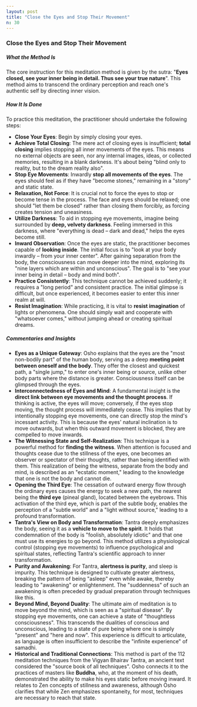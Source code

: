 ```yaml
---
layout: post
title: "Close the Eyes and Stop Their Movement"
n: 30
---
```

### Close the Eyes and Stop Their Movement

##### What the Method Is
The core instruction for this meditation method is given by the sutra: "**Eyes closed, see your inner being in detail. Thus see your true nature**". This method aims to transcend the ordinary perception and reach one's authentic self by directing inner vision.

##### How It Is Done
To practice this meditation, the practitioner should undertake the following steps:
*   **Close Your Eyes**: Begin by simply closing your eyes.
*   **Achieve Total Closing**: The mere act of closing eyes is insufficient; **total closing** implies stopping all inner movements of the eyes. This means no external objects are seen, nor any internal images, ideas, or collected memories, resulting in a blank darkness. It's about being "blind only to reality, but to the dream reality also".
*   **Stop Eye Movements**: Inwardly **stop all movements of the eyes**. The eyes should feel as if they have "become stones," remaining in a "stony" and static state.
*   **Relaxation, Not Force**: It is crucial not to force the eyes to stop or become tense in the process. The face and eyes should be relaxed; one should "let them be closed" rather than closing them forcibly, as forcing creates tension and uneasiness.
*   **Utilize Darkness**: To aid in stopping eye movements, imagine being surrounded by **deep, velvety darkness**. Feeling immersed in this darkness, where "everything is dead – dark and dead," helps the eyes become still.
*   **Inward Observation**: Once the eyes are static, the practitioner becomes capable of **looking inside**. The initial focus is to "look at your body inwardly – from your inner center". After gaining separation from the body, the consciousness can move deeper into the mind, exploring its "nine layers which are within and unconscious". The goal is to "see your inner being in detail – body and mind both".
*   **Practice Consistently**: This technique cannot be achieved suddenly; it requires a "long period" and consistent practice. The initial glimpse is difficult, but once experienced, it becomes easier to enter this inner realm at will.
*   **Resist Imagination**: While practicing, it is vital to **resist imagination** of lights or phenomena. One should simply wait and cooperate with "whatsoever comes," without jumping ahead or creating spiritual dreams.

##### Commentaries and Insights
*   **Eyes as a Unique Gateway**: Osho explains that the eyes are the "most non-bodily part" of the human body, serving as a deep **meeting point between oneself and the body**. They offer the closest and quickest path, a "single jump," to enter one's inner being or source, unlike other body parts where the distance is greater. Consciousness itself can be glimpsed through the eyes.
*   **Interconnectedness of Eyes and Mind**: A fundamental insight is the **direct link between eye movements and the thought process**. If thinking is active, the eyes will move; conversely, if the eyes stop moving, the thought process will immediately cease. This implies that by intentionally stopping eye movements, one can directly stop the mind's incessant activity. This is because the eyes' natural inclination is to move outwards, but when this outward movement is blocked, they are compelled to move inwards.
*   **The Witnessing State and Self-Realization**: This technique is a powerful method for **finding the witness**. When attention is focused and thoughts cease due to the stillness of the eyes, one becomes an observer or spectator of their thoughts, rather than being identified with them. This realization of being the witness, separate from the body and mind, is described as an "ecstatic moment," leading to the knowledge that one is not the body and cannot die.
*   **Opening the Third Eye**: The cessation of outward energy flow through the ordinary eyes causes the energy to seek a new path, the nearest being the **third eye** (pineal gland), located between the eyebrows. This activation of the third eye, which is part of the subtle body, enables the perception of a "subtle world" and a "light without source," leading to a profound transformation.
*   **Tantra's View on Body and Transformation**: Tantra deeply emphasizes the body, seeing it as a **vehicle to move to the spirit**. It holds that condemnation of the body is "foolish, absolutely idiotic" and that one must use its energies to go beyond. This method utilizes a physiological control (stopping eye movements) to influence psychological and spiritual states, reflecting Tantra's scientific approach to inner transformation.
*   **Purity and Awakening**: For Tantra, **alertness is purity**, and sleep is impurity. This technique is designed to cultivate greater alertness, breaking the pattern of being "asleep" even while awake, thereby leading to "awakening" or enlightenment. The "suddenness" of such an awakening is often preceded by gradual preparation through techniques like this.
*   **Beyond Mind, Beyond Duality**: The ultimate aim of meditation is to move beyond the mind, which is seen as a "spiritual disease". By stopping eye movements, one can achieve a state of "thoughtless consciousness". This transcends the dualities of conscious and unconscious, leading to a state of pure being where one is simply "present" and "here and now". This experience is difficult to articulate, as language is often insufficient to describe the "infinite experience" of samadhi.
*   **Historical and Traditional Connections**: This method is part of the 112 meditation techniques from the Vigyan Bhairav Tantra, an ancient text considered the "source book of all techniques". Osho connects it to the practices of masters like **Buddha**, who, at the moment of his death, demonstrated the ability to make his eyes static before moving inward. It relates to Zen concepts of stillness and awareness, although Osho clarifies that while Zen emphasizes spontaneity, for most, techniques are necessary to reach that state.